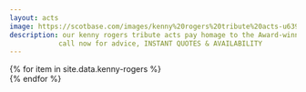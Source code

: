 ```yaml
---
layout: acts
image: https://scotbase.com/images/kenny%20rogers%20tribute%20acts-u639043-fr.jpg
description: our kenny rogers tribute acts pay homage to the Award-winning singer/songwriter. Kenny Rogers has enjoyed enormous success on both the country and pop charts with hits like Lucille, The Gambler, Islands in the Stream, Lady and  Morning Desire.kenny rogers has been wowing fans for over sixty years and these tribute acts pay homage to his great legacy. country fans will love these shows as they cover all of  kenny’s hits.the look and sound of mr rogers being recreated is remarkable. these long standing professional acts will bring the house down. if your  looking for success with your event look no further these are sure fire hit shows.our kenny rogers tribute shows have all the warmth and fun of the real thing. to avoid disappointment get your date secured. <hr>
            call now for advice, INSTANT QUOTES & AVAILABILITY
---
```


<div class="row mt-4 mb-4">
  {% for item in site.data.kenny-rogers %}
    <div class="col-md-4 mb-5">
      <div class="card border-0 shadow h-100">
        <a href="/acts/{{ item.title | slugify }}">
          <img class="card-img-top" src="{{ item.image_src }}" alt="" />
        </a>
      </div>
    </div>
  {% endfor %}
</div>